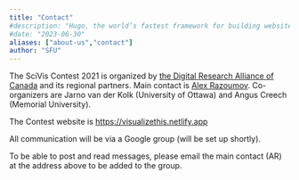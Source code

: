 ```yaml
---
title: "Contact"
#description: "Hugo, the world’s fastest framework for building websites"
#date: "2023-06-30"
aliases: ["about-us","contact"]
author: "SFU"
---
```


The SciVis Contest 2021 is organized by [the Digital Research Alliance of Canada](https://alliancecan.ca) and
its regional partners. Main contact is [Alex Razoumov](mailto:alex.razoumov@westdri.ca). Co-organizers are
Jarno van der Kolk (University of Ottawa) and Angus Creech (Memorial University).

<!-- Co-organizers are Madhu Srinivasan, Hewlett Packard Enterprise, and Silvio Rizzi, Argonne National Laboratory. -->

The Contest website is https://visualizethis.netlify.app

All communication will be via a Google group (will be set up shortly).
<!-- https://groups.google.com/forum/#!forum/sciviscontest2021 -->
To be able to post and read messages, please email the main contact (AR) at the address above to be added to
the group.
